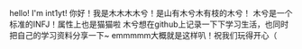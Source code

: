hello! I'm int1yt!
你好！我是木木木木兮！是山有木兮木有枝的木兮！
木兮是一个标准的INFJ！属性上也是猫猫啦
木兮想在github上记录一下下学习生活，也同时把自己的学习资料分享一下~
emmmmm大概就是这样叭！祝我们玩得开心（
<!---
int1yt/int1yt is a ✨ special ✨ repository because its `README.md` (this file) appears on your GitHub profile.
You can click the Preview link to take a look at your changes.
--->
